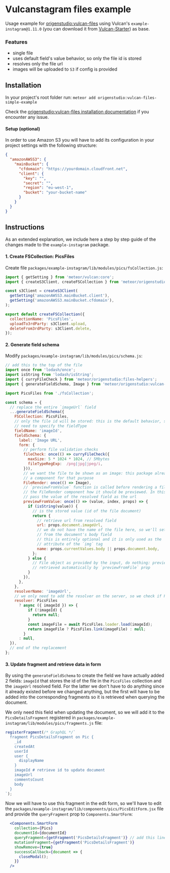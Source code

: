# Vulcanstagram files example

Usage example for [origenstudio:vulcan-files](https://github.com/OrigenStudio/vulcan-files) using Vulcan's `example-instagram@1.11.0` (you can download it from [Vulcan-Starter](https://github.com/VulcanJS/Vulcan-Starter)) as base.

### Features

- single file
- uses default field's value behavior, so only the file id is stored
- resolves only the file url
- images will be uploaded to `S3` if config is provided

## Installation

In your project's root folder run:
`meteor add origenstudio:vulcan-files-simple-example`

Check the [origenstudio:vulcan-files installation documentation](https://github.com/OrigenStudio/vulcan-files#1-installation) if you encounter any issue.

#### Setup (optional)

In order to use Amazon S3 you will have to add its configuration in your project settings with the following structure:

```json
{
  "amazonAWSS3": {
    "mainBucket": {
      "cfdomain": "https://yourdomain.cloudfront.net",
      "client": {
        "key": "",
        "secret": "",
        "region": "eu-west-1",
        "bucket": "your-bucket-name"
      }
    }
  }
}
```

## Instructions

As an extended explanation, we include here a step by step guide of the changes made to the `example-instagram` package.

#### 1. Create FSCollection: PicsFiles

Create file `packages/example-instagram/lib/modules/pics/fsCollection.js`:

```js
import { getSetting } from 'meteor/vulcan:core';
import { createS3Client, createFSCollection } from 'meteor/origenstudio:vulcan-files';

const s3Client = createS3Client(
  getSetting('amazonAWSS3.mainBucket.client'),
  getSetting('amazonAWSS3.mainBucket.cfdomain'),
);

export default createFSCollection({
  collectionName: 'PicsFiles',
  uploadTo3rdParty: s3Client.upload,
  deleteFrom3rdParty: s3Client.delete,
});

```

#### 2. Generate field schema

Modify `packages/example-instagram/lib/modules/pics/schema.js`:

```js
// add this to the top of the file
import once from 'lodash/once';
import isString from 'lodash/isString';
import { curryFileCheck } from 'meteor/origenstudio:files-helpers';
import { generateFieldSchema, Image } from 'meteor/origenstudio:vulcan-files';

import PicsFiles from './fsCollection';

const schema = {
  // replace the entire `imageUrl` field
  ...generateFieldSchema({
    FSCollection: PicsFiles,
    // only the file id will be stored: this is the default behavior, so we do not
    // need to specify the fieldType
    fieldName: 'imageId',
    fieldSchema: {
      label: 'Image URL',
      form: {
        // perform file validation checks
        fileCheck: once(() => curryFileCheck({
          maxSize: 5 * 1024 * 1024, // 5Mbytes
          fileTypeRegExp:  /png|jpg|jpeg/i,
        })),
        // we want the file to be shown as an image: this package already provides
        // a component for that purpose
        FileRender: once(() => Image),
        // `previewFromValue` function is called before rendering a file, and allow us to tell
        // the FileRender component how it should be previewed. In this case, we want to
        // pass the value of the resolved field as the url
        previewFromValue: once(() => (value, index, props) => {
          if (isString(value)) {
            // is the stored value (id of the file document)
            return {
              // retrieve url from resolved field
              url: props.document.imageUrl,
              // we do not have the name of the file here, so we'll set it
              // from the document's body field
              // this is entirely optional and it is only used as the `alt`
              // attribute of the `img` tag
              name: props.currentValues.body || props.document.body,
            };
          } else {
            // File object as provided by the input, do nothing: preview will be 
            // retrieved automatically by `previewFromFile` prop
          }
        }),
      },
    },
    resolverName: 'imageUrl',
    // we only need to add the resolver on the server, so we check if PicsFiles exist
    resolver: PicsFiles
      ? async ({ imageId }) => {
          if (!imageId) {
            return null;
          }
          const imageFile = await PicsFiles.loader.load(imageId);
          return imageFile ? PicsFiles.link(imageFile) : null;
        }
      : null,
  }),
  // end of the replacement
};

```

#### 3. Update fragment and retrieve data in form

By using the `generateFieldSchema` to create the field we have actually added 2 fields: `imageId` that stores the id of the file in the `PicsFiles` collection and the `imageUrl` resolved field. For the latter we don't have to do anything since it already existed before we changed anything, but the first will have to be added into the corresponding fragments so it is retrieved when querying the document.

We only need this field when updating the document, so we will add it to the `PicsDetailsFragment` registered in `packages/example-instagram/lib/modules/pics/fragments.js` file:

```js
registerFragment(/* GraphQL */`
  fragment PicsDetailsFragment on Pic {
    _id
    createdAt
    userId
    user {
      displayName
    }
    imageId # retrieve id to update document
    imageUrl
    commentsCount
    body
  }
`);
```

Now we will have to use this fragment in the edit form, so we'll have to edit the `packages/example-instagram/lib/components/pics/PicsEditForm.jsx` file and provide the `queryFragment` prop to `Components.SmartForm`:

```jsx
  <Components.SmartForm 
    collection={Pics}
    documentId={documentId}
    queryFragment={getFragment('PicsDetailsFragment')} // add this line
    mutationFragment={getFragment('PicsDetailsFragment')}
    showRemove={true}
    successCallback={document => {
      closeModal();
    }}
  />
```
